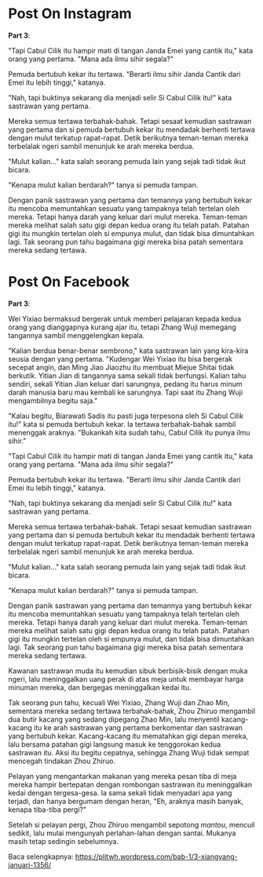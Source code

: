 # Post On Instagram

**Part 3**:

"Tapi Cabul Cilik itu hampir mati di tangan Janda Emei yang cantik itu," kata orang yang pertama. "Mana ada ilmu sihir segala?"

Pemuda bertubuh kekar itu tertawa. "Berarti ilmu sihir Janda Cantik dari Emei itu lebih tinggi," katanya.

"Nah, tapi buktinya sekarang dia menjadi selir Si Cabul Cilik itu!" kata sastrawan yang pertama.

Mereka semua tertawa terbahak-bahak. Tetapi sesaat kemudian sastrawan yang pertama dan si pemuda bertubuh kekar itu mendadak berhenti tertawa dengan mulut terkatup rapat-rapat. Detik berikutnya teman-teman mereka terbelalak ngeri sambil menunjuk ke arah mereka berdua.

"Mulut kalian..." kata salah seorang pemuda lain yang sejak tadi tidak ikut bicara.

"Kenapa mulut kalian berdarah?" tanya si pemuda tampan.

Dengan panik sastrawan yang pertama dan temannya yang bertubuh kekar itu mencoba memuntahkan sesuatu yang tampaknya telah tertelan oleh mereka. Tetapi hanya darah yang keluar dari mulut mereka. Teman-teman mereka melihat salah satu gigi depan kedua orang itu telah patah. Patahan gigi itu mungkin tertelan oleh si empunya mulut, dan tidak bisa dimuntahkan lagi. Tak seorang pun tahu bagaimana gigi mereka bisa patah sementara mereka sedang tertawa.


# Post On Facebook

**Part 3**:

Wei Yixiao bermaksud bergerak untuk memberi pelajaran kepada kedua orang yang dianggapnya kurang ajar itu, tetapi Zhang Wuji memegang tangannya sambil menggelengkan kepala.

"Kalian berdua benar-benar sembrono," kata sastrawan lain yang kira-kira seusia dengan yang pertama. "Kudengar Wei Yixiao itu bisa bergerak secepat angin, dan Ming Jiao Jiaozhu itu membuat Miejue Shitai tidak berkutik. Yitian Jian di tangannya sama sekali tidak berfungsi. Kalian tahu sendiri, sekali Yitian Jian keluar dari sarungnya, pedang itu harus minum darah manusia baru mau kembali ke sarungnya. Tapi saat itu Zhang Wuji mengambilnya begitu saja."

"Kalau begitu, Biarawati Sadis itu pasti juga terpesona oleh Si Cabul Cilik itu!" kata si pemuda bertubuh kekar. Ia tertawa terbahak-bahak sambil menenggak araknya. "Bukankah kita sudah tahu, Cabul Cilik itu punya ilmu sihir."

"Tapi Cabul Cilik itu hampir mati di tangan Janda Emei yang cantik itu," kata orang yang pertama. "Mana ada ilmu sihir segala?"

Pemuda bertubuh kekar itu tertawa. "Berarti ilmu sihir Janda Cantik dari Emei itu lebih tinggi," katanya.

"Nah, tapi buktinya sekarang dia menjadi selir Si Cabul Cilik itu!" kata sastrawan yang pertama.

Mereka semua tertawa terbahak-bahak. Tetapi sesaat kemudian sastrawan yang pertama dan si pemuda bertubuh kekar itu mendadak berhenti tertawa dengan mulut terkatup rapat-rapat. Detik berikutnya teman-teman mereka terbelalak ngeri sambil menunjuk ke arah mereka berdua.

"Mulut kalian..." kata salah seorang pemuda lain yang sejak tadi tidak ikut bicara.

"Kenapa mulut kalian berdarah?" tanya si pemuda tampan.

Dengan panik sastrawan yang pertama dan temannya yang bertubuh kekar itu mencoba memuntahkan sesuatu yang tampaknya telah tertelan oleh mereka. Tetapi hanya darah yang keluar dari mulut mereka. Teman-teman mereka melihat salah satu gigi depan kedua orang itu telah patah. Patahan gigi itu mungkin tertelan oleh si empunya mulut, dan tidak bisa dimuntahkan lagi. Tak seorang pun tahu bagaimana gigi mereka bisa patah sementara mereka sedang tertawa.

Kawanan sastrawan muda itu kemudian sibuk berbisik-bisik dengan muka ngeri, lalu meninggalkan uang perak di atas meja untuk membayar harga minuman mereka, dan bergegas meninggalkan kedai itu.

Tak seorang pun tahu, kecuali Wei Yixiao, Zhang Wuji dan Zhao Min, sementara mereka sedang tertawa terbahak-bahak, Zhou Zhiruo mengambil dua butir kacang yang sedang dipegang Zhao Min, lalu menyentil kacang-kacang itu ke arah sastrawan yang pertama berkomentar dan sastrawan yang bertubuh kekar. Kacang-kacang itu mematahkan gigi depan mereka, lalu bersama patahan gigi langsung masuk ke tenggorokan kedua sastrawan itu. Aksi itu begitu cepatnya, sehingga Zhang Wuji tidak sempat mencegah tindakan Zhou Zhiruo.

Pelayan yang mengantarkan makanan yang mereka pesan tiba di meja mereka hampir bertepatan dengan rombongan sastrawan itu meninggalkan kedai dengan tergesa-gesa. Ia sama sekali tidak menyadari apa yang terjadi, dan hanya bergumam dengan heran, "Eh, araknya masih banyak, kenapa tiba-tiba pergi?"

Setelah si pelayan pergi, Zhou Zhiruo mengambil sepotong *mantou*, mencuil sedikit, lalu mulai mengunyah perlahan-lahan dengan santai. Mukanya masih tetap sedingin sebelumnya.

Baca selengkapnya:
https://plitwh.wordpress.com/bab-1/3-xiangyang-januari-1356/

